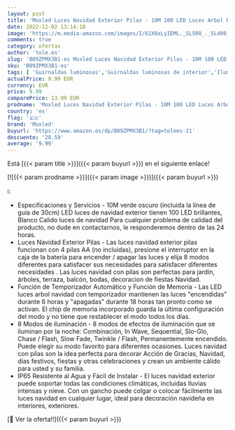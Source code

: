```yaml
---
layout: post
title: 'Moxled Luces Navidad Exterior Pilas - 10M 100 LED Luces Arbol Navidad  Impermeable  8 Modos  Guirnalda Luces Navidad con Pilas para Jardines  Arbol  Decoracion Navidad  Blanco Calido '
date: 2022-12-02 13:14:18
image: 'https://m.media-amazon.com/images/I/61X8xLyIEML._SL500_._SL400_.jpg'
comments: true
category: ofertas
author: 'tole.es'
slug: 'B09ZPMX3B1-es Moxled Luces Navidad Exterior Pilas - 10M 100 LED Luces...'
sku: 'B09ZPMX3B1-es'
tags: [ 'Guirnaldas luminosas','Guirnaldas luminosas de interior','Iluminación','moxled','navidad','🇪🇸', ]
actualPrice: 9.99 EUR
currency: EUR
price: 9.99
comparePrice: 13.99 EUR
prodname: 'Moxled Luces Navidad Exterior Pilas - 10M 100 LED Luces Arbol Navidad  Impermeable  8 Modos  Guirnalda Luces Navidad con Pilas para Jardines  Arbol  Decoracion Navidad  Blanco Calido '
country: 'es'
flag: '🇪🇸'
brand: 'Moxled'
buyurl: 'https://www.amazon.es/dp/B09ZPMX3B1/?tag=tolees-21'
descuento: '28.59'
average: '9.99'
---
```


Está [{{< param title >}}]({{< param buyurl >}}) en el siguiente enlace!

[![{{< param prodname >}}]({{< param image >}})]({{< param buyurl >}})

ℹ️:

- Especificaciones y Servicios - 10M verde oscuro (incluida la línea de guía de 30cm) LED luces de navidad exterior tienen 100 LED brillantes, Blanco Calido luces de navidad Para cualquier problema de calidad del producto, no dude en contactarnos, le responderemos dentro de las 24 horas.
- Luces Navidad Exterior Pilas - Las luces navidad exterior pilas funcionan con 4 pilas AA (no incluidas), presione el interruptor en la caja de la batería para encender / apagar las luces y elija 8 modos diferentes para satisfacer sus necesidades para satisfacer diferentes necesidades . Las luces navidad con pilas son perfectas para jardín, árboles, terraza, balcón, bodas, decoracion de fiestas Navidad.
- Función de Temporizador Automático y Función de Memoria - Las LED luces arbol navidad con temporizador mantienen las luces "encendidas" durante 6 horas y "apagadas" durante 18 horas tan pronto como se activan. El chip de memoria incorporado guarda la última configuración del modo y no tiene que restablecer el modo todos los días.
- 8 Modos de iluminación - 8 modos de efectos de iluminación que se iluminan por la noche: Combinación, In Wave, Sequential, Slo-Glo, Chase / Flash, Slow Fade, Twinkle / Flash, Permanentemente encendido. Puede elegir su modo favorito para diferentes ocasiones. Luces navidad con pilas son la idea perfecta para decorar Acción de Gracias, Navidad, días festivos, fiestas y otras celebraciones y crean un ambiente cálido para usted y su familia.
- IP65 Resistente al Agua y Fácil de Instalar - El luces navidad exterior puede soportar todas las condiciones climáticas, incluidas lluvias intensas y nieve. Con un gancho puede colgar o colocar fácilmente las luces navidad en cualquier lugar, ideal para decoración navideña en interiores, exteriores.

[🛒 Ver la oferta!!]({{< param buyurl >}})
